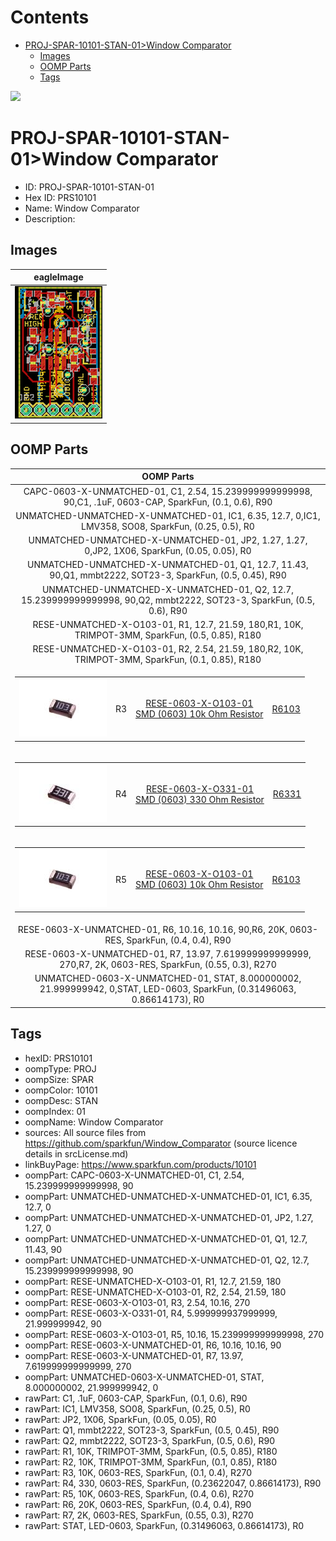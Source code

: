 



Contents
========

* [PROJ-SPAR-10101-STAN-01>Window Comparator](#proj-spar-10101-stan-01window-comparator)
	* [Images](#images)
	* [OOMP Parts](#oomp-parts)
	* [Tags](#tags)
  
![][im]
# PROJ-SPAR-10101-STAN-01>Window Comparator

- ID: PROJ-SPAR-10101-STAN-01
- Hex ID: PRS10101
- Name: Window Comparator
- Description: 

## Images
  
  

|eagleImage|
| :---: |
|[![eagleImage](eagleImage_140.png)](eagleImage_600.png)|

## OOMP Parts
  

|OOMP Parts|
| :---: |
|CAPC-0603-X-UNMATCHED-01, C1, 2.54, 15.239999999999998, 90,C1, .1uF, 0603-CAP, SparkFun, (0.1, 0.6), R90|
|UNMATCHED-UNMATCHED-X-UNMATCHED-01, IC1, 6.35, 12.7, 0,IC1, LMV358, SO08, SparkFun, (0.25, 0.5), R0|
|UNMATCHED-UNMATCHED-X-UNMATCHED-01, JP2, 1.27, 1.27, 0,JP2, 1X06, SparkFun, (0.05, 0.05), R0|
|UNMATCHED-UNMATCHED-X-UNMATCHED-01, Q1, 12.7, 11.43, 90,Q1, mmbt2222, SOT23-3, SparkFun, (0.5, 0.45), R90|
|UNMATCHED-UNMATCHED-X-UNMATCHED-01, Q2, 12.7, 15.239999999999998, 90,Q2, mmbt2222, SOT23-3, SparkFun, (0.5, 0.6), R90|
|RESE-UNMATCHED-X-O103-01, R1, 12.7, 21.59, 180,R1, 10K, TRIMPOT-3MM, SparkFun, (0.5, 0.85), R180|
|RESE-UNMATCHED-X-O103-01, R2, 2.54, 21.59, 180,R2, 10K, TRIMPOT-3MM, SparkFun, (0.1, 0.85), R180|
|<table><tr><td>![RESE-0603-X-O103-01](https://raw.githubusercontent.com/oomlout/oomlout_OOMP_parts/main/RESE-0603-X-O103-01/image_140.jpg)</td><td> R3</td><td>[RESE-0603-X-O103-01<br>SMD (0603) 10k Ohm Resistor](https://github.com/oomlout/oomlout_OOMP_parts/tree/main/RESE-0603-X-O103-01/)</td><td>[R6103](https://github.com/oomlout/oomlout_OOMP_parts/tree/main/RESE-0603-X-O103-01/)</td></tr></table>|
|<table><tr><td>![RESE-0603-X-O331-01](https://raw.githubusercontent.com/oomlout/oomlout_OOMP_parts/main/RESE-0603-X-O331-01/image_140.jpg)</td><td> R4</td><td>[RESE-0603-X-O331-01<br>SMD (0603) 330 Ohm Resistor](https://github.com/oomlout/oomlout_OOMP_parts/tree/main/RESE-0603-X-O331-01/)</td><td>[R6331](https://github.com/oomlout/oomlout_OOMP_parts/tree/main/RESE-0603-X-O331-01/)</td></tr></table>|
|<table><tr><td>![RESE-0603-X-O103-01](https://raw.githubusercontent.com/oomlout/oomlout_OOMP_parts/main/RESE-0603-X-O103-01/image_140.jpg)</td><td> R5</td><td>[RESE-0603-X-O103-01<br>SMD (0603) 10k Ohm Resistor](https://github.com/oomlout/oomlout_OOMP_parts/tree/main/RESE-0603-X-O103-01/)</td><td>[R6103](https://github.com/oomlout/oomlout_OOMP_parts/tree/main/RESE-0603-X-O103-01/)</td></tr></table>|
|RESE-0603-X-UNMATCHED-01, R6, 10.16, 10.16, 90,R6, 20K, 0603-RES, SparkFun, (0.4, 0.4), R90|
|RESE-0603-X-UNMATCHED-01, R7, 13.97, 7.619999999999999, 270,R7, 2K, 0603-RES, SparkFun, (0.55, 0.3), R270|
|UNMATCHED-0603-X-UNMATCHED-01, STAT, 8.000000002, 21.999999942, 0,STAT, LED-0603, SparkFun, (0.31496063, 0.86614173), R0|

## Tags

- hexID: PRS10101
- oompType: PROJ
- oompSize: SPAR
- oompColor: 10101
- oompDesc: STAN
- oompIndex: 01
- oompName: Window Comparator
- sources: All source files from https://github.com/sparkfun/Window_Comparator (source licence details in srcLicense.md)
- linkBuyPage: https://www.sparkfun.com/products/10101
- oompPart: CAPC-0603-X-UNMATCHED-01, C1, 2.54, 15.239999999999998, 90
- oompPart: UNMATCHED-UNMATCHED-X-UNMATCHED-01, IC1, 6.35, 12.7, 0
- oompPart: UNMATCHED-UNMATCHED-X-UNMATCHED-01, JP2, 1.27, 1.27, 0
- oompPart: UNMATCHED-UNMATCHED-X-UNMATCHED-01, Q1, 12.7, 11.43, 90
- oompPart: UNMATCHED-UNMATCHED-X-UNMATCHED-01, Q2, 12.7, 15.239999999999998, 90
- oompPart: RESE-UNMATCHED-X-O103-01, R1, 12.7, 21.59, 180
- oompPart: RESE-UNMATCHED-X-O103-01, R2, 2.54, 21.59, 180
- oompPart: RESE-0603-X-O103-01, R3, 2.54, 10.16, 270
- oompPart: RESE-0603-X-O331-01, R4, 5.999999937999999, 21.999999942, 90
- oompPart: RESE-0603-X-O103-01, R5, 10.16, 15.239999999999998, 270
- oompPart: RESE-0603-X-UNMATCHED-01, R6, 10.16, 10.16, 90
- oompPart: RESE-0603-X-UNMATCHED-01, R7, 13.97, 7.619999999999999, 270
- oompPart: UNMATCHED-0603-X-UNMATCHED-01, STAT, 8.000000002, 21.999999942, 0
- rawPart: C1, .1uF, 0603-CAP, SparkFun, (0.1, 0.6), R90
- rawPart: IC1, LMV358, SO08, SparkFun, (0.25, 0.5), R0
- rawPart: JP2, 1X06, SparkFun, (0.05, 0.05), R0
- rawPart: Q1, mmbt2222, SOT23-3, SparkFun, (0.5, 0.45), R90
- rawPart: Q2, mmbt2222, SOT23-3, SparkFun, (0.5, 0.6), R90
- rawPart: R1, 10K, TRIMPOT-3MM, SparkFun, (0.5, 0.85), R180
- rawPart: R2, 10K, TRIMPOT-3MM, SparkFun, (0.1, 0.85), R180
- rawPart: R3, 10K, 0603-RES, SparkFun, (0.1, 0.4), R270
- rawPart: R4, 330, 0603-RES, SparkFun, (0.23622047, 0.86614173), R90
- rawPart: R5, 10K, 0603-RES, SparkFun, (0.4, 0.6), R270
- rawPart: R6, 20K, 0603-RES, SparkFun, (0.4, 0.4), R90
- rawPart: R7, 2K, 0603-RES, SparkFun, (0.55, 0.3), R270
- rawPart: STAT, LED-0603, SparkFun, (0.31496063, 0.86614173), R0



[im]: eagleImage_450.png
